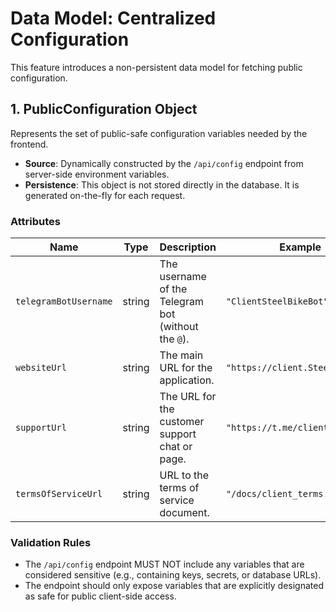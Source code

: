 # Data Model: Centralized Configuration

This feature introduces a non-persistent data model for fetching public configuration.

## 1. PublicConfiguration Object

Represents the set of public-safe configuration variables needed by the frontend.

- **Source**: Dynamically constructed by the `/api/config` endpoint from server-side environment variables.
- **Persistence**: This object is not stored directly in the database. It is generated on-the-fly for each request.

### Attributes

| Name | Type | Description | Example | Required |
|---|---|---|---|---|
| `telegramBotUsername` | string | The username of the Telegram bot (without the `@`). | `"ClientSteelBikeBot"` | Yes |
| `websiteUrl` | string | The main URL for the application. | `"https://client.SteelBike.ru"` | Yes |
| `supportUrl` | string | The URL for the customer support chat or page. | `"https://t.me/client_support"` | No |
| `termsOfServiceUrl` | string | URL to the terms of service document. | `"/docs/client_terms.html"` | No |

### Validation Rules
- The `/api/config` endpoint MUST NOT include any variables that are considered sensitive (e.g., containing keys, secrets, or database URLs).
- The endpoint should only expose variables that are explicitly designated as safe for public client-side access.
